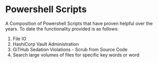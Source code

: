 # Powershell Scripts
A Composition of Powershell Scripts that have proven helpful over the years.  To date the functionality provided is as follows:
1.  File IO
2.  HashiCorp Vault Administration
3.  GiTHub Sedation Violations - Scrub from Source Code
4.  Search large volumes of files for specific key words or word

